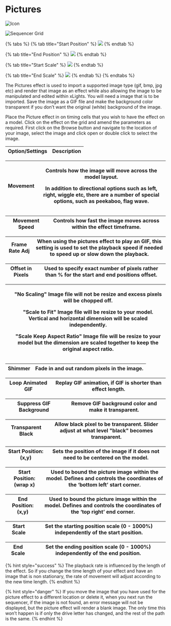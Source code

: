 # Pictures

![Icon](<../../.gitbook/assets/image (783).png>)

![Sequencer Grid](<../../.gitbook/assets/image (684) (1).png>)

{% tabs %}
{% tab title="Start Position" %}
![](<../../.gitbook/assets/image (427).png>)
{% endtab %}

{% tab title="End Position" %}
![](<../../.gitbook/assets/image (322).png>)
{% endtab %}

{% tab title="Start Scale" %}
![](<../../.gitbook/assets/image (777).png>)
{% endtab %}

{% tab title="End Scale" %}
![](<../../.gitbook/assets/image (167).png>)
{% endtab %}
{% endtabs %}

The Pictures effect is used to import a supported image type (gif, bmp, jpg etc) and render that image as an effect while also allowing the image to be manipulated and edited within xLights. You will need a image that is to be imported. Save the image as a GIF file and make the background color transparent if you don’t want the original (white) background of the image.

Place the Picture effect in on timing cells that you wish to have the effect on a model. Click on the effect on the grid and amend the parameters as required. First click on the Browse button and navigate to the location of your image, select the image and click open or double click to select the image.

| Option/Settings | Description |
| --------------- | ----------- |

| **Movement** | <p>Controls how the image will move across the model layout.</p><p>In addition to directional options such as left, right, wiggle etc, there are a number of special options, such as peekaboo, flag wave.</p> |
| ------------ | -------------------------------------------------------------------------------------------------------------------------------------------------------------------------------------------------------------- |

| **Movement Speed** | Controls how fast the image moves across within the effect timeframe. |
| ------------------ | --------------------------------------------------------------------- |

| **Frame Rate Adj** | When using the pictures effect to play an GIF, this setting is used to set the playback speed if needed to speed up or slow down the playback. |
| ------------------ | ---------------------------------------------------------------------------------------------------------------------------------------------- |

| **Offset in Pixels** | Used to specify exact number of pixels rather than % for the start and end positions offset. |
| -------------------- | -------------------------------------------------------------------------------------------- |

|   | <p>"No Scaling" Image file will not be resize and excess pixels will be chopped off.</p><p>"Scale to Fit" Image file will be resize to your model. Vertical and horizontal dimension will be scaled independently.</p><p>"Scale Keep Aspect Ratio" Image file will be resize to your model but the dimension are scaled together to keep the original aspect ratio.</p> |
| - | ----------------------------------------------------------------------------------------------------------------------------------------------------------------------------------------------------------------------------------------------------------------------------------------------------------------------------------------------------------------------- |

| **Shimmer** | Fade in and out random pixels in the image. |
| ----------- | ------------------------------------------- |

| **Loop Animated GIF** | Replay GIF animation, if GIF is shorter than effect length. |
| --------------------- | ----------------------------------------------------------- |

| **Suppress GIF Background** | Remove GIF background color and make it transparent. |
| --------------------------- | ---------------------------------------------------- |

| **Transparent Black** | Allow black pixel to be transparent. Slider adjust at what level "black" becomes transparent. |
| --------------------- | --------------------------------------------------------------------------------------------- |

| **Start Position: (x,y)** | Sets the position of the image if it does not need to be centered on the model. |
| ------------------------- | ------------------------------------------------------------------------------- |

| **Start Position: (wrap x)** | Used to bound the picture image within the model. Defines and controls the coordinates of the ‘bottom left’ start corner. |
| ---------------------------- | ------------------------------------------------------------------------------------------------------------------------- |

| **End Position: (x,y)** | Used to bound the picture image within the model. Defines and controls the coordinates of the ‘top right’ end corner. |
| ----------------------- | --------------------------------------------------------------------------------------------------------------------- |

| **Start Scale** | Set the starting position scale (0 - 1000%) independently of the start position. |
| --------------- | -------------------------------------------------------------------------------- |

| **End Scale** | Set the ending position scale (0 - 1000%) independently of the end position. |
| ------------- | ---------------------------------------------------------------------------- |

{% hint style="success" %}
The playback rate is influenced by the length of the effect. So if you change the time length of your effect and have an image that is non stationary, the rate of movement will adjust according to the new time length.
{% endhint %}

{% hint style="danger" %}
If you move the image that you have used for the picture effect to a different location or delete it, when you next run the sequencer, if the image is not found, an error message will not be displayed, but the picture effect will render a blank image. The only time this won’t happen is if only the drive letter has changed, and the rest of the path is the same.
{% endhint %}
